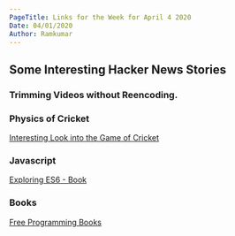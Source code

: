 ```yaml
---
PageTitle: Links for the Week for April 4 2020
Date: 04/01/2020
Author: Ramkumar    
---
```

## Some Interesting Hacker News Stories

### Trimming Videos without Reencoding. 

<script src="https://gist.github.com/lazydevleo/200cdb593778688246b6ced1dc73d076.js"></script>


### Physics of Cricket

[Interesting Look into the Game of Cricket](http://www.physics.usyd.edu.au/~cross/cricket.html)


### Javascript

[Exploring ES6 - Book ](https://exploringjs.com/es6/)

### Books

[Free Programming Books](https://github.com/EbookFoundation/free-programming-books)
